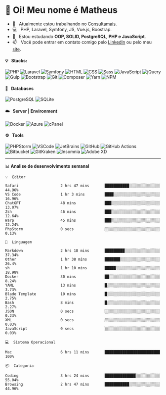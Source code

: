 # 👋 Oi! Meu nome é Matheus

- 🔭 &nbsp; Atualmente estou trabalhando no [Consultamais](https://consultamais.com.br/).
- 💻 &nbsp; PHP, Laravel, Symfony, JS, Vue.js, Boostrap.
- 🌱 &nbsp; Estou estudando **OOP, SOLID, PostgreSQL, PHP e JavaScript**.
- 📫 &nbsp; Você pode entrar em contato comigo pelo [LinkedIn](https://www.linkedin.com/in/matheuscamargoxavier/) ou pelo meu [site](https://matheuscamargo.co).

#### 💡 &nbsp; Stacks:
![PHP](https://img.shields.io/badge/-PHP-777BB4?&logo=php&logoColor=FFFFFF)
![Laravel](https://img.shields.io/badge/-Laravel-FF2D20?&logo=laravel&logoColor=FFFFFF)
![Symfony](https://img.shields.io/badge/-Symfony-000000?&logo=symfony&logoColor=FFFFFF)
![HTML](https://img.shields.io/badge/-HTML-E34F26?&logo=html5&logoColor=FFFFFF)
![CSS](https://img.shields.io/badge/-CSS-1572B6?&logo=css3&logoColor=FFFFFF)
![Sass](https://img.shields.io/badge/-Sass-CC6699?&logo=sass&logoColor=FFFFFF)
![JavaScript](https://img.shields.io/badge/-JavaScript-F7DF1E?&logo=javascript&logoColor=FFFFFF)
![jQuery](https://img.shields.io/badge/-jQuery-0769AD?&logo=jquery&logoColor=FFFFFF)
![Gulp](https://img.shields.io/badge/-Gulp-CF4647?&logo=gulp&logoColor=FFFFFF)
![Bootstrap](https://img.shields.io/badge/-Bootstrap-7952B3?&logo=bootstrap&logoColor=FFFFFF)
![Git](https://img.shields.io/badge/-Git-F05032?&logo=git&logoColor=FFFFFF)
![Composer](https://img.shields.io/badge/-Composer-885630?&logo=composer&logoColor=FFFFFF)
![Yarn](https://img.shields.io/badge/-Yarn-2C8EBB?&logo=yarn&logoColor=FFFFFF)
![NPM](https://img.shields.io/badge/-npm-CB3837?&logo=npm&logoColor=FFFFFF)

#### 💾 &nbsp; Databases
![PostgreSQL](https://img.shields.io/badge/-PostgreSQL-336791?&logo=PostgreSQL&logoColor=FFFFFF)
![SQLite](https://img.shields.io/badge/-SQLite-003B57?&logo=SQLite&logoColor=FFFFFF)

#### ☁️ &nbsp; Server | Environment
![Docker](https://img.shields.io/badge/-Docker-2496ED?&logo=docker&logoColor=FFFFFF)
![Azure](https://img.shields.io/badge/-Azure-0089D6?&logo=microsoft%20azure&logoColor=FFFFFF)
![cPanel](https://img.shields.io/badge/-cPanel-FF6C2C?&logo=cpanel&logoColor=FFFFFF)

#### ⚙️ &nbsp; Tools
![PHPStorm](https://img.shields.io/badge/-PHPStorm-000000?&logo=PHPStorm&logoColor=FFFFFF)
![VSCode](https://img.shields.io/badge/-VSCode-007ACC?&logo=Visual%20Studio%20Code&logoColor=FFFFFF) 
![JetBrains](https://img.shields.io/badge/-JetBrains-000000?&logo=jetbrains&logoColor=FFFFFF) 
![GitHub](https://img.shields.io/badge/-GitHub-181717?&logo=github&logoColor=FFFFFF) 
![GitHub Actions](https://img.shields.io/badge/-GitHub%20Actions-181717?&logo=GitHub%20Actions&logoColor=FFFFFF) 
![Bitbucket](https://img.shields.io/badge/-Bitbucket-0052CC?&logo=bitbucket&logoColor=FFFFFF)
![GitKraken](https://img.shields.io/badge/-GitKraken-179287?&logo=GitKraken&logoColor=FFFFFF)
![Insomnia](https://img.shields.io/badge/-Insomnia-5849BE?&logo=Insomnia&logoColor=FFFFFF)
![Adobe XD](https://img.shields.io/badge/-Adobe%20XD-FF61F6?&logo=adobe%20xd&logoColor=FFFFFF) 
_______

📊  **Analise de desenvolvimento semanal**
```text
💡  Editor

Safari                   2 hrs 47 mins       ███████████░░░░░░░░░░░░░░     44.96%
VS Code                  1 hr 3 mins         ████░░░░░░░░░░░░░░░░░░░░░     16.96%
ChatGPT                  48 mins             ███░░░░░░░░░░░░░░░░░░░░░░     13.07%
Zsh                      46 mins             ███░░░░░░░░░░░░░░░░░░░░░░     12.64%
Warp                     45 mins             ███░░░░░░░░░░░░░░░░░░░░░░     12.24%
PhpStorm                 0 secs              ░░░░░░░░░░░░░░░░░░░░░░░░░      0.13%
```
```text
💬  Linguagem

Markdown                 2 hrs 18 mins       █████████░░░░░░░░░░░░░░░░     37.34%
Other                    1 hr 38 mins        ███████░░░░░░░░░░░░░░░░░░      26.4%
sh                       1 hr 10 mins        █████░░░░░░░░░░░░░░░░░░░░     18.98%
Docker                   30 mins             ██░░░░░░░░░░░░░░░░░░░░░░░      8.24%
YAML                     13 mins             █░░░░░░░░░░░░░░░░░░░░░░░░      3.73%
Blade Template           10 mins             █░░░░░░░░░░░░░░░░░░░░░░░░      2.75%
Bash                     8 mins              █░░░░░░░░░░░░░░░░░░░░░░░░      2.27%
JSON                     0 secs              ░░░░░░░░░░░░░░░░░░░░░░░░░      0.23%
XML                      0 secs              ░░░░░░░░░░░░░░░░░░░░░░░░░      0.03%
JavaScript               0 secs              ░░░░░░░░░░░░░░░░░░░░░░░░░      0.03%
```
```text
💻  Sistema Operacional

Mac                      6 hrs 11 mins       █████████████████████████       100%
```
```text
📦  Categoria

Coding                   3 hrs 24 mins       ██████████████░░░░░░░░░░░     55.04%
Browsing                 2 hrs 47 mins       ███████████░░░░░░░░░░░░░░     44.96%
```
